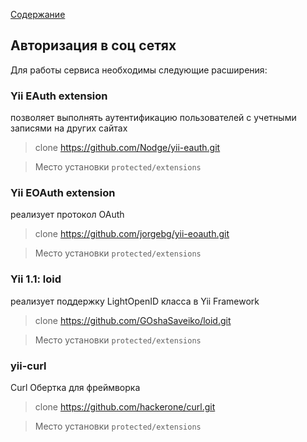 [Содержание](../../readme.md)

## Авторизация в соц сетях

Для работы сервиса необходимы следующие расширения:

### Yii EAuth extension
позволяет выполнять аутентификацию пользователей с учетными записями на других сайтах
> clone https://github.com/Nodge/yii-eauth.git

> Место установки `protected/extensions`

### Yii EOAuth extension
реализует протокол OAuth
> clone https://github.com/jorgebg/yii-eoauth.git

> Место установки `protected/extensions`

### Yii 1.1: loid
реализует поддержку LightOpenID класса в Yii Framework
> clone https://github.com/GOshaSaveiko/loid.git

> Место установки `protected/extensions`

### yii-curl
Curl Обертка для фреймворка
> clone https://github.com/hackerone/curl.git

> Место установки `protected/extensions`

